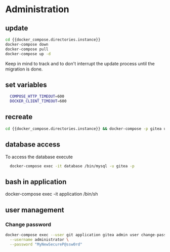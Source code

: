 # Administration

## update
```bash 
cd {{docker_compose.directories.instance}}
docker-compose down
docker-compose pull
docker-compose up -d
```
Keep in mind to track and to don't interrupt the update process until the migration is done. 

## set variables
```bash
  COMPOSE_HTTP_TIMEOUT=600
  DOCKER_CLIENT_TIMEOUT=600
```

## recreate
```bash
cd {{docker_compose.directories.instance}} && docker-compose -p gitea up -d --force-recreate
```

## database access
To access the database execute
```bash
  docker-compose exec -it database /bin/mysql -u gitea -p
```
## bash in application
docker-compose exec -it application /bin/sh

## user management

### Change password
```bash 
docker-compose exec --user git application gitea admin user change-password \
  --username administrator \
  --password "MyNewSecureP@ssw0rd"
```